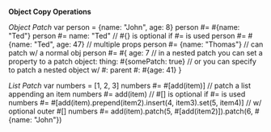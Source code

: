 **Object Copy Operations**

*Object Patch*
var person = {name: "John", age: 8}
person #= #{name: "Ted"}
person #= name: "Ted" // #{} is optional if #= is used
person #= #{name: "Ted", age: 47} // multiple props
person #= {name: "Thomas"} // can patch w/ a normal obj
person #= #{
   age: 7
   // in a nested patch you can set a property to a patch object:
   thing: #{somePatch: true}
   // or you can specify to patch a nested object w/ #:
   parent #: #{age: 41}
}

*List Patch*
var numbers = [1, 2, 3]
numbers #= #[add(item)] // patch a list appending an item
numbers #= add(item) // #[] is optional if #= is used
numbers #= #[add(item).prepend(item2).insert(4, item3).set(5, item4)] // w/ optional outer #[]
numbers #= add(item).patch(5, #[add(item2)]).patch(6, #{name: "John"})